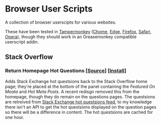 # Browser User Scripts

A collection of browser userscipts for various websites.

These have been tested in [Tampermonkey](https://www.tampermonkey.net/) ([Chome](https://chromewebstore.google.com/detail/tampermonkey/dhdgffkkebhmkfjojejmpbldmpobfkfo), [Edge](https://microsoftedge.microsoft.com/addons/detail/tampermonkey/iikmkjmpaadaobahmlepeloendndfphd), [Firefox](https://addons.mozilla.org/en-US/firefox/addon/tampermonkey/), [Safari](https://apps.apple.com/us/app/tampermonkey/id1482490089), [Opera](https://addons.opera.com/en/extensions/details/tampermonkey-beta/)), though they should work in an Greasemonkey compatible userscript addin.

## Stack Overflow

### Return Homepage Hot Questions [[Source](Stack%20Overflow%20-%20return%20homepage%20hot%20questsions.user.js)] [[Install](Stack%20Overflow%20-%20return%20homepage%20hot%20questsions.user.js?raw=1)]

Adds Stack Exchange hot questsions back to the Stack Overflow home page; they're placed at the bottom of the panel containing the _Featured On Meata_ and _Hot Meta Posts_. A recent redisgn removed this from the homepage, though they do remain on the questions pages. The questsions are retreived from [Stack Exchange hot questsions feed](https://stackexchange.com/feeds/questions), to my knowledge there isn't an API to get the hot questsions displayed on the question pages so there will be a difference in content. The hot questsions are cached for one hour.
